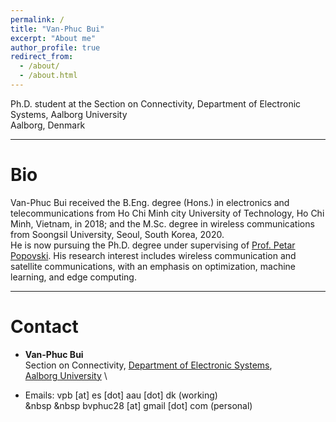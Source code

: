 ```yaml
---
permalink: /
title: "Van-Phuc Bui"
excerpt: "About me"
author_profile: true
redirect_from: 
  - /about/
  - /about.html
---
```


Ph.D. student at the  Section on Connectivity, Department of Electronic Systems, Aalborg University \
Aalborg, Denmark

---
# Bio

Van-Phuc Bui received the B.Eng. degree (Hons.) in electronics and telecommunications from Ho Chi Minh city University of Technology, Ho Chi Minh, Vietnam, in 2018; and the M.Sc. degree  in wireless communications from Soongsil University, Seoul, South Korea, 2020. \
He is now pursuing the Ph.D. degree under supervising of [Prof. Petar Popovski](http://petarpopovski.es.aau.dk/).
His research interest includes wireless communication and satellite communications, with an  emphasis on optimization, machine learning, and edge computing. 

---
# Contact

* **Van-Phuc Bui** \
Section on Connectivity,  [Department of Electronic Systems](https://www.es.aau.dk/), \
[Aalborg University](https://www.aau.dk/) \

* Emails: vpb [at] es [dot] aau [dot] dk (working) \
  &nbsp &nbsp bvphuc28 [at] gmail [dot] com (personal)
